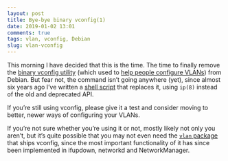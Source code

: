 ```yaml
---
layout: post
title: Bye-bye binary vconfig(1)
date: 2019-01-02 13:01
comments: true
tags: vlan, vconfig, Debian
slug: vlan-vconfig
---
```


This morning I have decided that this is the time. The time to finally remove the [binary vconfig utility](https://linux.die.net/man/8/vconfig) (which used to [help people configure VLANs](https://blog.sleeplessbeastie.eu/2012/12/23/debian-how-to-create-vlan-interface/)) from Debian. But fear not, the command isn’t going anywhere (yet), since almost six years ago I’ve written a [shell script](https://bugs.debian.org/501402#39) that replaces it, using `ip(8)` instead of the old and deprecated API.

If you’re still using vconfig, please give it a test and consider moving to better, newer ways of configuring your VLANs.

If you’re not sure whether you’re using it or not, mostly likely not only you aren’t, but it’s quite possible that you may not even need the [`vlan` package](https://tracker.debian.org/pkg/vlan) that ships vconfig, since the most important functionality of it has since been implemented in ifupdown, networkd and NetworkManager.
